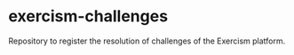 # exercism-challenges
Repository to register the resolution of challenges of the Exercism platform.
